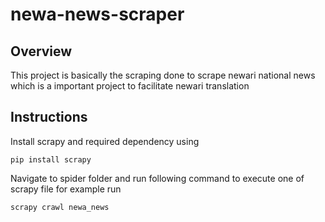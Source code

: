 # newa-news-scraper

## Overview

This project is basically the scraping done to scrape newari national news which is a important project to facilitate newari 
translation 


## Instructions

Install scrapy and required dependency using

`pip install scrapy`

Navigate to spider folder and run following command to execute one of scrapy file for example run 

`scrapy crawl newa_news`
